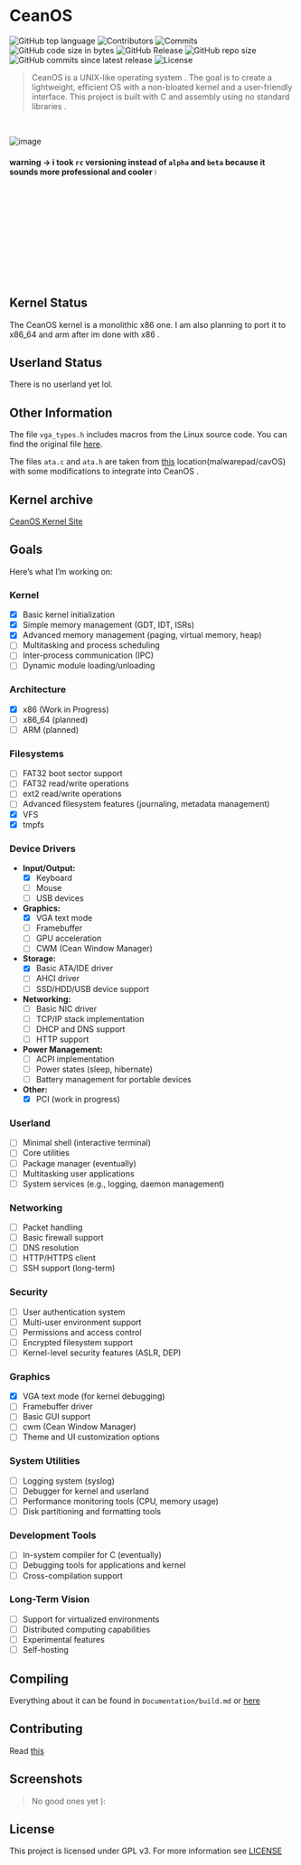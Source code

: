 # CeanOS 

![GitHub top language](https://img.shields.io/github/languages/top/ceanvalds/CeanOS)
![Contributors](https://img.shields.io/github/contributors/ceanvalds/CeanOS)
![Commits](https://img.shields.io/github/commit-activity/m/ceanvalds/CeanOS)
![GitHub code size in bytes](https://img.shields.io/github/languages/code-size/ceanvalds/CeanOS)
![GitHub Release](https://img.shields.io/github/v/release/ceanvalds/CeanOS?include_prereleases)
![GitHub repo size](https://img.shields.io/github/repo-size/ceanvalds/CeanOS)
![GitHub commits since latest release](https://img.shields.io/github/commits-since/ceanvalds/ceanos/latest?include_prereleases)
![License](https://img.shields.io/badge/License-GPL--v3-blue)

  > CeanOS is a UNIX-like operating system . The goal is to create a lightweight, efficient OS with a non-bloated kernel and a user-friendly interface. This project is built with C and assembly using no standard libraries . 

<br>

![image](res/screenshot.png)

#### warning -> i took `rc` versioning instead of `alpha` and `beta` because it sounds more professional and cooler <img src="res/cool.png" alt="cool" style="width: 5%;"/>


## Kernel Status
The CeanOS kernel is a monolithic x86 one. I am also planning to port it to x86_64 and arm after im done with x86 .

## Userland Status

There is no userland yet lol.

## Other Information
The file `vga_types.h` includes macros from the Linux source code. You can find the original file [here](https://github.com/torvalds/linux/blob/42f7652d3eb527d03665b09edac47f85fb600924/include/video/vga.h).

The files `ata.c` and `ata.h` are taken from [this](https://github.com/malwarepad/cavOS/blob/2ad71233123bf610188cc6d4d3cda30d8e275909/src/kernel/drivers/) location(malwarepad/cavOS) with some modifications to integrate into CeanOS . 

## Kernel archive

[CeanOS Kernel Site](https://ceanvalds.github.io/ceanos-kernel-site/)

## Goals

Here’s what I’m working on:

### **Kernel**
- [x] Basic kernel initialization
- [x] Simple memory management (GDT, IDT, ISRs)
- [x] Advanced memory management (paging, virtual memory, heap)
- [ ] Multitasking and process scheduling
- [ ] Inter-process communication (IPC)
- [ ] Dynamic module loading/unloading

### **Architecture**
- [x] x86 (Work in Progress)
- [ ] x86_64 (planned)
- [ ] ARM (planned)

### **Filesystems**
- [ ] FAT32 boot sector support
- [ ] FAT32 read/write operations
- [ ] ext2 read/write operations
- [ ] Advanced filesystem features (journaling, metadata management)
- [x] VFS 
- [x] tmpfs 

### **Device Drivers**
- **Input/Output:**
  - [x] Keyboard
  - [ ] Mouse
  - [ ] USB devices
- **Graphics:**
  - [x] VGA text mode
  - [ ] Framebuffer
  - [ ] GPU acceleration
  - [ ] CWM (Cean Window Manager)
- **Storage:**
  - [x] Basic ATA/IDE driver
  - [ ] AHCI driver
  - [ ] SSD/HDD/USB device support
- **Networking:**
  - [ ] Basic NIC driver
  - [ ] TCP/IP stack implementation
  - [ ] DHCP and DNS support
  - [ ] HTTP support
- **Power Management:**
  - [ ] ACPI implementation
  - [ ] Power states (sleep, hibernate)
  - [ ] Battery management for portable devices
- **Other:**
  - [x] PCI (work in progress)
### **Userland**
- [ ] Minimal shell (interactive terminal)
- [ ] Core utilities
- [ ] Package manager (eventually)
- [ ] Multitasking user applications
- [ ] System services (e.g., logging, daemon management)

### **Networking**
- [ ] Packet handling
- [ ] Basic firewall support
- [ ] DNS resolution
- [ ] HTTP/HTTPS client
- [ ] SSH support (long-term)

### **Security**
- [ ] User authentication system
- [ ] Multi-user environment support
- [ ] Permissions and access control
- [ ] Encrypted filesystem support
- [ ] Kernel-level security features (ASLR, DEP)

### **Graphics**
- [x] VGA text mode (for kernel debugging)
- [ ] Framebuffer driver
- [ ] Basic GUI support
- [ ] cwm (Cean Window Manager)
- [ ] Theme and UI customization options

### **System Utilities**
- [ ] Logging system (syslog)
- [ ] Debugger for kernel and userland
- [ ] Performance monitoring tools (CPU, memory usage)
- [ ] Disk partitioning and formatting tools

### **Development Tools**
- [ ] In-system compiler for C (eventually)
- [ ] Debugging tools for applications and kernel
- [ ] Cross-compilation support

### **Long-Term Vision**
- [ ] Support for virtualized environments
- [ ] Distributed computing capabilities
- [ ] Experimental features
- [ ] Self-hosting

## Compiling
Everything about it can be found in `Documentation/build.md` or [here](Documentation/build.md)

## Contributing

Read [this](Documentation/CONTRIBUTING.md) 

## Screenshots

> No good ones yet ):

## License
This project is licensed under GPL v3. For more information see [LICENSE](LICENSE) 
